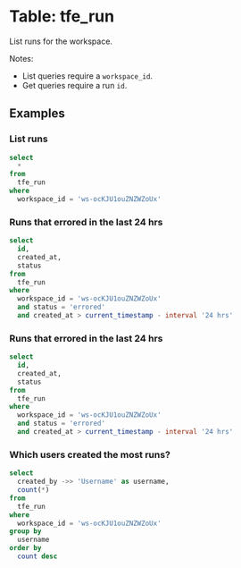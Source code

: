 # Table: tfe_run

List runs for the workspace.

Notes:
* List queries require a `workspace_id`.
* Get queries require a run `id`.

## Examples

### List runs

```sql
select
  *
from
  tfe_run
where
  workspace_id = 'ws-ocKJU1ouZNZWZoUx'
```

### Runs that errored in the last 24 hrs

```sql
select
  id,
  created_at,
  status
from
  tfe_run
where
  workspace_id = 'ws-ocKJU1ouZNZWZoUx'
  and status = 'errored'
  and created_at > current_timestamp - interval '24 hrs'
```

### Runs that errored in the last 24 hrs

```sql
select
  id,
  created_at,
  status
from
  tfe_run
where
  workspace_id = 'ws-ocKJU1ouZNZWZoUx'
  and status = 'errored'
  and created_at > current_timestamp - interval '24 hrs'
```

### Which users created the most runs?

```sql
select
  created_by ->> 'Username' as username,
  count(*)
from
  tfe_run
where
  workspace_id = 'ws-ocKJU1ouZNZWZoUx'
group by
  username
order by
  count desc
```
